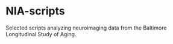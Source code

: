 # NIA-scripts
Selected scripts analyzing neuroimaging data from the Baltimore Longitudinal Study of Aging.
